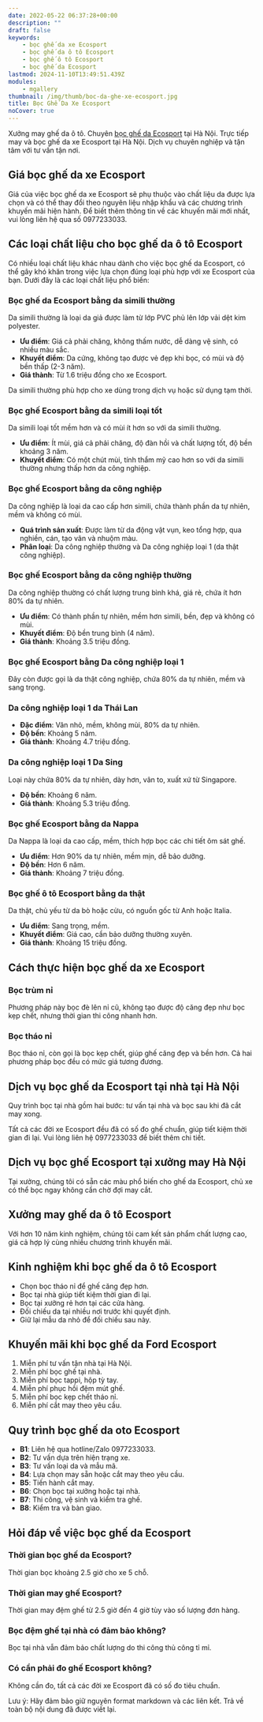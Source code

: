 ```yaml
---
date: 2022-05-22 06:37:28+00:00
description: ""
draft: false
keywords:
    - bọc ghế da xe Ecosport
    - bọc ghế da ô tô Ecosport
    - bọc ghế ô tô Ecosport
    - bọc ghế da Ecosport
lastmod: 2024-11-10T13:49:51.439Z
modules:
    - mgallery
thumbnail: /img/thumb/boc-da-ghe-xe-ecosport.jpg
title: Bọc Ghế Da Xe Ecosport
noCover: true
---
```


Xưởng may ghế da ô tô. Chuyên [bọc ghế da Ecosport](https://bocgheoto.vn/ford/boc-ghe-da-xe-ford-ecosport.html/) tại Hà Nội. Trực tiếp may và bọc ghế da xe Ecosport tại Hà Nội. Dịch vụ chuyên nghiệp và tận tâm với tư vấn tận nơi.

## Giá bọc ghế da xe Ecosport
Giá của việc bọc ghế da xe Ecosport sẽ phụ thuộc vào chất liệu da được lựa chọn và có thể thay đổi theo nguyên liệu nhập khẩu và các chương trình khuyến mãi hiện hành. Để biết thêm thông tin về các khuyến mãi mới nhất, vui lòng liên hệ qua số 0977233033.

## Các loại chất liệu cho bọc ghế da ô tô Ecosport
Có nhiều loại chất liệu khác nhau dành cho việc bọc ghế da Ecosport, có thể gây khó khăn trong việc lựa chọn đúng loại phù hợp với xe Ecosport của bạn. Dưới đây là các loại chất liệu phổ biến:

### Bọc ghế da Ecosport bằng da simili thường
Da simili thường là loại da giả được làm từ lớp PVC phủ lên lớp vải dệt kim polyester.

- **Ưu điểm**: Giá cả phải chăng, không thấm nước, dễ dàng vệ sinh, có nhiều màu sắc.
- **Khuyết điểm**: Da cứng, không tạo được vẻ đẹp khi bọc, có mùi và độ bền thấp (2-3 năm).
- **Giá thành**: Từ 1.6 triệu đồng cho xe Ecosport.

Da simili thường phù hợp cho xe dùng trong dịch vụ hoặc sử dụng tạm thời.

### Bọc ghế Ecosport bằng da simili loại tốt
Da simili loại tốt mềm hơn và có mùi ít hơn so với da simili thường.

- **Ưu điểm**: Ít mùi, giá cả phải chăng, độ đàn hồi và chất lượng tốt, độ bền khoảng 3 năm.
- **Khuyết điểm**: Có một chút mùi, tính thẩm mỹ cao hơn so với da simili thường nhưng thấp hơn da công nghiệp.

### Bọc ghế Ecosport bằng da công nghiệp
Da công nghiệp là loại da cao cấp hơn simili, chứa thành phần da tự nhiên, mềm và không có mùi.

- **Quá trình sản xuất**: Được làm từ da động vật vụn, keo tổng hợp, qua nghiền, cán, tạo vân và nhuộm màu.
- **Phân loại**: Da công nghiệp thường và Da công nghiệp loại 1 (da thật công nghiệp).

### Bọc ghế Ecosport bằng da công nghiệp thường
Da công nghiệp thường có chất lượng trung bình khá, giá rẻ, chứa ít hơn 80% da tự nhiên.

- **Ưu điểm**: Có thành phần tự nhiên, mềm hơn simili, bền, đẹp và không có mùi.
- **Khuyết điểm**: Độ bền trung bình (4 năm).
- **Giá thành**: Khoảng 3.5 triệu đồng.

### Bọc ghế Ecosport bằng Da công nghiệp loại 1
Đây còn được gọi là da thật công nghiệp, chứa 80% da tự nhiên, mềm và sang trọng.

### Da công nghiệp loại 1 da Thái Lan
- **Đặc điểm**: Vân nhỏ, mềm, không mùi, 80% da tự nhiên.
- **Độ bền**: Khoảng 5 năm.
- **Giá thành**: Khoảng 4.7 triệu đồng.

### Da công nghiệp loại 1 Da Sing
Loại này chứa 80% da tự nhiên, dày hơn, vân to, xuất xứ từ Singapore.

- **Độ bền**: Khoảng 6 năm.
- **Giá thành**: Khoảng 5.3 triệu đồng.

### Bọc ghế Ecosport bằng da Nappa
Da Nappa là loại da cao cấp, mềm, thích hợp bọc các chi tiết ôm sát ghế.

- **Ưu điểm**: Hơn 90% da tự nhiên, mềm mịn, dễ bảo dưỡng.
- **Độ bền**: Hơn 6 năm.
- **Giá thành**: Khoảng 7 triệu đồng.

### Bọc ghế ô tô Ecosport bằng da thật
Da thật, chủ yếu từ da bò hoặc cừu, có nguồn gốc từ Anh hoặc Italia.

- **Ưu điểm**: Sang trọng, mềm.
- **Khuyết điểm**: Giá cao, cần bảo dưỡng thường xuyên.
- **Giá thành**: Khoảng 15 triệu đồng.

## Cách thực hiện bọc ghế da xe Ecosport

### Bọc trùm nỉ
Phương pháp này bọc đè lên nỉ cũ, không tạo được độ căng đẹp như bọc kẹp chết, nhưng thời gian thi công nhanh hơn.

### Bọc tháo nỉ
Bọc tháo nỉ, còn gọi là bọc kẹp chết, giúp ghế căng đẹp và bền hơn. Cả hai phương pháp bọc đều có mức giá tương đương.

## Dịch vụ bọc ghế da Ecosport tại nhà tại Hà Nội
Quy trình bọc tại nhà gồm hai bước: tư vấn tại nhà và bọc sau khi đã cắt may xong.

Tất cả các đời xe Ecosport đều đã có số đo ghế chuẩn, giúp tiết kiệm thời gian đi lại. Vui lòng liên hệ 0977233033 để biết thêm chi tiết.

## Dịch vụ bọc ghế Ecosport tại xưởng may Hà Nội
Tại xưởng, chúng tôi có sẵn các màu phổ biến cho ghế da Ecosport, chủ xe có thể bọc ngay không cần chờ đợi may cắt.

## Xưởng may ghế da ô tô Ecosport
Với hơn 10 năm kinh nghiệm, chúng tôi cam kết sản phẩm chất lượng cao, giá cả hợp lý cùng nhiều chương trình khuyến mãi.

## Kinh nghiệm khi bọc ghế da ô tô Ecosport
- Chọn bọc tháo nỉ để ghế căng đẹp hơn.
- Bọc tại nhà giúp tiết kiệm thời gian đi lại.
- Bọc tại xưởng rẻ hơn tại các cửa hàng.
- Đối chiếu da tại nhiều nơi trước khi quyết định.
- Giữ lại mẫu da nhỏ để đối chiếu sau này.

## Khuyến mãi khi bọc ghế da Ford Ecosport
1. Miễn phí tư vấn tận nhà tại Hà Nội.
2. Miễn phí bọc ghế tại nhà.
3. Miễn phí bọc tappi, hộp tỳ tay.
4. Miễn phí phục hồi đệm mút ghế.
5. Miễn phí bọc kẹp chết tháo nỉ.
6. Miễn phí cắt may theo yêu cầu.

## Quy trình bọc ghế da oto Ecosport
- **B1**: Liên hệ qua hotline/Zalo 0977233033.
- **B2**: Tư vấn dựa trên hiện trạng xe.
- **B3**: Tư vấn loại da và mẫu mã.
- **B4**: Lựa chọn may sẵn hoặc cắt may theo yêu cầu.
- **B5**: Tiến hành cắt may.
- **B6**: Chọn bọc tại xưởng hoặc tại nhà.
- **B7**: Thi công, vệ sinh và kiểm tra ghế.
- **B8**: Kiểm tra và bàn giao.

## Hỏi đáp về việc bọc ghế da Ecosport

### Thời gian bọc ghế da Ecosport?
Thời gian bọc khoảng 2.5 giờ cho xe 5 chỗ.

### Thời gian may ghế Ecosport?
Thời gian may đệm ghế từ 2.5 giờ đến 4 giờ tùy vào số lượng đơn hàng.

### Bọc đệm ghế tại nhà có đảm bảo không?
Bọc tại nhà vẫn đảm bảo chất lượng do thi công thủ công tỉ mỉ.

### Có cần phải đo ghế Ecosport không?
Không cần đo, tất cả các đời xe Ecosport đã có số đo tiêu chuẩn.

Lưu ý: Hãy đảm bảo giữ nguyên format markdown và các liên kết. Trả về toàn bộ nội dung đã được viết lại.